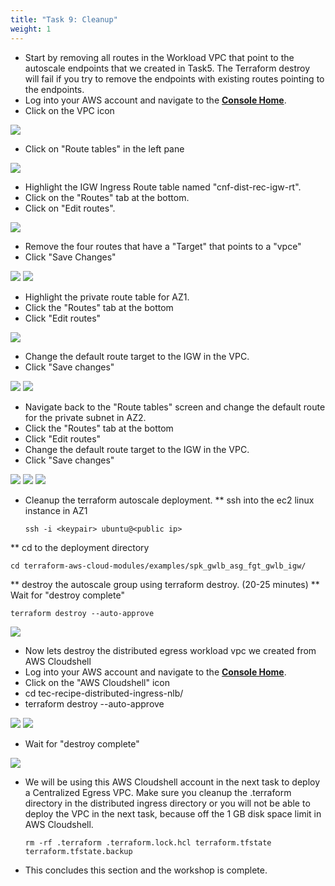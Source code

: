 ```yaml
---
title: "Task 9: Cleanup"
weight: 1
---
```


* Start by removing all routes in the Workload VPC that point to the autoscale endpoints that we created in Task5. The Terraform destroy will fail if you try to remove the endpoints with existing routes pointing to the endpoints. 
* Log into your AWS account and navigate to the [**Console Home**](https://us-west-2.console.aws.amazon.com/console/home?region=us-west-2#).
* Click on the VPC icon

![](image-t9-1.png)

* Click on "Route tables" in the left pane

![](image-t9-2.png)

* Highlight the IGW Ingress Route table named "cnf-dist-rec-igw-rt". 
* Click on the "Routes" tab at the bottom. 
* Click on "Edit routes".

![](image-t9-3.png)

* Remove the four routes that have a "Target" that points to a "vpce"
* Click "Save Changes"

![](image-t9-4.png)
![](image-t9-5.png)

* Highlight the private route table for AZ1.
* Click the "Routes" tab at the bottom
* Click "Edit routes"

![](image-t9-6.png)

* Change the default route target to the IGW in the VPC.
* Click "Save changes"

![](image-t9-7.png)
![](image-t9-8.png)

* Navigate back to the "Route tables" screen and change the default route for the private subnet in AZ2. 
* Click the "Routes" tab at the bottom
* Click "Edit routes"
* Change the default route target to the IGW in the VPC.
* Click "Save changes"

![](image-t9-9.png)
![](image-t9-10.png)
![](image-t9-11.png)

* Cleanup the terraform autoscale deployment. 
** ssh into the ec2 linux instance in AZ1

  ``` ssh -i <keypair> ubuntu@<public ip> ```

** cd to the deployment directory

  ``` cd terraform-aws-cloud-modules/examples/spk_gwlb_asg_fgt_gwlb_igw/ ```

** destroy the autoscale group using terraform destroy. (20-25 minutes)
** Wait for "destroy complete"

  ``` terraform destroy --auto-approve ```

![](image-t9-12.png)

* Now lets destroy the distributed egress workload vpc we created from AWS Cloudshell
* Log into your AWS account and navigate to the [**Console Home**](https://us-west-2.console.aws.amazon.com/console/home?region=us-west-2#).
* Click on the "AWS Cloudshell" icon
* cd tec-recipe-distributed-ingress-nlb/
* terraform destroy --auto-approve

![](image-t9-13.png)
![](image-t9-14.png)

* Wait for "destroy complete"

![](image-t9-15.png)

* We will be using this AWS Cloudshell account in the next task to deploy a Centralized Egress VPC. Make sure you cleanup the .terraform directory in the distributed ingress directory or you will not be able to deploy the VPC in the next task, because off the 1 GB disk space limit in AWS Cloudshell.

  ``` rm -rf .terraform .terraform.lock.hcl terraform.tfstate terraform.tfstate.backup ```

* This concludes this section and the workshop is complete.
